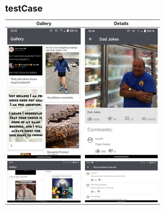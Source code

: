 # testCase

Gallery            |  Details
:-------------------------:|:-------------------------:
![portGallery](./screenshots/portGallery.jpg) |  ![portGallery](./screenshots/portDetails.jpg)
![portGallery](./screenshots/landGallery.jpg) |  ![portGallery](./screenshots/landDetails.jpg)
